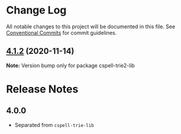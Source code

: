 # Change Log

All notable changes to this project will be documented in this file.
See [Conventional Commits](https://conventionalcommits.org) for commit guidelines.

## [4.1.2](https://github.com/streetsidesoftware/cspell/compare/cspell-trie2-lib@4.1.1...cspell-trie2-lib@4.1.2) (2020-11-14)

**Note:** Version bump only for package cspell-trie2-lib





# Release Notes

## 4.0.0
- Separated from `cspell-trie-lib`
